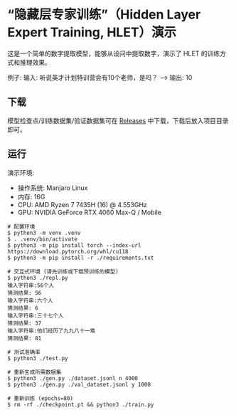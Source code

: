 # “隐藏层专家训练”（Hidden Layer Expert Training, HLET）演示

这是一个简单的数字提取模型，能够从设问中提取数字，演示了 HLET 的训练方式和推理效果。

例子: 输入: 听说英才计划特训营会有10个老师，是吗？ --> 输出: 10

## 下载

模型检查点/训练数据集/验证数据集可在 [Releases](https://github.com/FlysoftBeta/hlet-poc/releases) 中下载，下载后放入项目目录即可。

## 运行

演示环境:
- 操作系统: Manjaro Linux
- 内存: 16G
- CPU: AMD Ryzen 7 7435H (16) @ 4.553GHz 
- GPU: NVIDIA GeForce RTX 4060 Max-Q / Mobile

```
# 配置环境
$ python3 -m venv .venv
$ . .venv/bin/activate
$ python3 -m pip install torch --index-url https://download.pytorch.org/whl/cu118
$ python3 -m pip install -r ./requirements.txt

# 交互式环境 (请先训练或下载预训练的模型)
$ python3 ./repl.py
输入字符串:56个人
猜测结果: 56
输入字符串:六个人
猜测结果: 6
输入字符串:三十七个人
猜测结果: 37
输入字符串:他们经历了九九八十一难
猜测结果: 81

# 测试准确率
$ python3 ./test.py

# 重新生成所需数据集
$ python3 ./gen.py ./dataset.jsonl n 4000
$ python3 ./gen.py ./val_dataset.jsonl y 1000

# 重新训练 (epochs=80)
$ rm -rf ./checkpoint.pt && python3 ./train.py
```